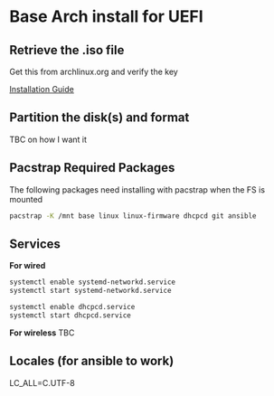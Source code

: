 # Base Arch install for UEFI

## Retrieve the .iso file
Get this from archlinux.org and verify the key

[Installation Guide](https://wiki.archlinux.org/title/installation_guide)

## Partition the disk(s) and format
TBC on how I want it

## Pacstrap Required Packages
The following packages need installing with pacstrap when the FS is mounted
```bash
pacstrap -K /mnt base linux linux-firmware dhcpcd git ansible
```

## Services
**For wired**
```bash
systemctl enable systemd-networkd.service
systemctl start systemd-networkd.service
```

```bash
systemctl enable dhcpcd.service
systemctl start dhcpcd.service
```

**For wireless**
TBC

## Locales (for ansible to work)
LC_ALL=C.UTF-8
